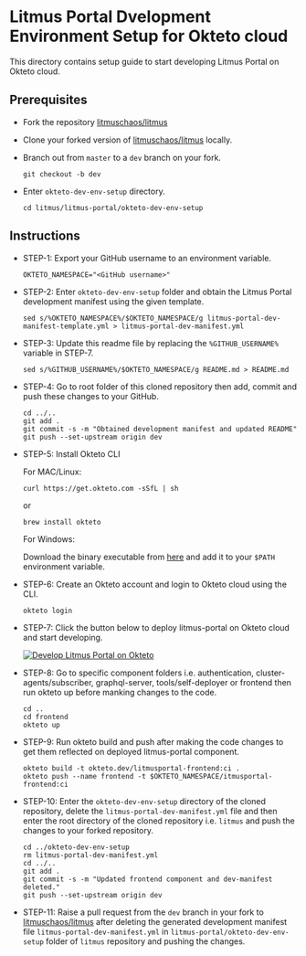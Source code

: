 # Litmus Portal Dvelopment Environment Setup for Okteto cloud

This directory contains setup guide to start developing Litmus Portal on Okteto cloud. 


## Prerequisites 

- Fork the repository [litmuschaos/litmus](https://github.com/litmuschaos/litmus)

- Clone your forked version of [litmuschaos/litmus](https://github.com/litmuschaos/litmus) locally.

- Branch out from `master` to a `dev` branch on your fork.

  ```
  git checkout -b dev
  ```

- Enter `okteto-dev-env-setup` directory.

  ```
  cd litmus/litmus-portal/okteto-dev-env-setup
  ```


## Instructions

- STEP-1: Export your GitHub username to an environment variable.

  ```
  OKTETO_NAMESPACE="<GitHub username>"
  ```

- STEP-2: Enter `okteto-dev-env-setup` folder and obtain the Litmus Portal development manifest using the given template.

  ```
  sed s/%OKTETO_NAMESPACE%/$OKTETO_NAMESPACE/g litmus-portal-dev-manifest-template.yml > litmus-portal-dev-manifest.yml
  ```

- STEP-3: Update this readme file by replacing the `%GITHUB_USERNAME%` variable in STEP-7.

  ```
  sed s/%GITHUB_USERNAME%/$OKTETO_NAMESPACE/g README.md > README.md
  ```

- STEP-4: Go to root folder of this cloned repository then add, commit and push these changes to your GitHub.

  ```
  cd ../..
  git add .
  git commit -s -m "Obtained development manifest and updated README"
  git push --set-upstream origin dev
  ```

- STEP-5: Install Okteto CLI
  
  For MAC/Linux:

  ```
  curl https://get.okteto.com -sSfL | sh
  ```

  or

  ```
  brew install okteto
  ```

  For Windows:

  Download the binary executable from [here](https://downloads.okteto.com/cli/okteto.exe) and add it to your `$PATH` environment variable.

- STEP-6: Create an Okteto account and login to Okteto cloud using the CLI.

  ```
  okteto login
  ```

- STEP-7: Click the button below to deploy litmus-portal on Okteto cloud and start developing.
  
  [![Develop Litmus Portal on Okteto](https://okteto.com/develop-okteto.svg)](https://cloud.okteto.com/deploy?repository=https://github.com/%GITHUB_USERNAME%/litmus)

- STEP-8: Go to specific component folders i.e. authentication, cluster-agents/subscriber, graphql-server, tools/self-deployer or frontend then run okteto up before manking changes to the code.

  ```
  cd ..
  cd frontend
  okteto up
  ```

- STEP-9: Run okteto build and push after making the code changes to get them reflected on deployed litmus-portal component.

  ```
  okteto build -t okteto.dev/litmusportal-frontend:ci .
  okteto push --name frontend -t $OKTETO_NAMESPACE/itmusportal-frontend:ci
  ```

- STEP-10: Enter the `okteto-dev-env-setup` directory of the cloned repository, delete the  `litmus-portal-dev-manifest.yml` file and then enter the root directory of the cloned repository i.e. `litmus`  and push the changes to your forked repository.

  ```
  cd ../okteto-dev-env-setup
  rm litmus-portal-dev-manifest.yml
  cd ../..
  git add .
  git commit -s -m "Updated frontend component and dev-manifest deleted."
  git push --set-upstream origin dev
  ```

- STEP-11: Raise a pull request from the `dev` branch in your fork to [litmuschaos/litmus](https://github.com/litmuschaos/litmus) after deleting the generated development manifest file `litmus-portal-dev-manifest.yml` in `litmus-portal/okteto-dev-env-setup` folder of `litmus` repository and pushing the changes.
